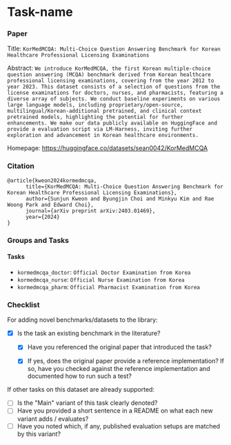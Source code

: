 # Task-name

### Paper

Title: `KorMedMCQA: Multi-Choice Question Answering Benchmark for Korean Healthcare Professional Licensing Examinations`

Abstract: `We introduce KorMedMCQA, the first Korean multiple-choice question answering (MCQA) benchmark derived from Korean healthcare professional licensing examinations, covering from the year 2012 to year 2023. This dataset consists of a selection of questions from the license examinations for doctors, nurses, and pharmacists, featuring a diverse array of subjects. We conduct baseline experiments on various large language models, including proprietary/open-source, multilingual/Korean-additional pretrained, and clinical context pretrained models, highlighting the potential for further enhancements. We make our data publicly available on HuggingFace and provide a evaluation script via LM-Harness, inviting further exploration and advancement in Korean healthcare environments.`

Homepage: https://huggingface.co/datasets/sean0042/KorMedMCQA


### Citation

```
@article{kweon2024kormedmcqa,
      title={KorMedMCQA: Multi-Choice Question Answering Benchmark for Korean Healthcare Professional Licensing Examinations}, 
      author={Sunjun Kweon and Byungjin Choi and Minkyu Kim and Rae Woong Park and Edward Choi},
      journal={arXiv preprint arXiv:2403.01469},
      year={2024}
}
```

### Groups and Tasks


#### Tasks

* `kormedmcqa_doctor`: `Official Doctor Examination from Korea`
* `kormedmcqa_nurse`: `Official Nurse Examination from Korea`
* `kormedmcqa_pharm`: `Official Pharmacist Examination from Korea`

### Checklist

For adding novel benchmarks/datasets to the library:
* [x] Is the task an existing benchmark in the literature?
  * [x] Have you referenced the original paper that introduced the task?
  * [x] If yes, does the original paper provide a reference implementation? If so, have you checked against the reference implementation and documented how to run such a test?


If other tasks on this dataset are already supported:
* [ ] Is the "Main" variant of this task clearly denoted?
* [ ] Have you provided a short sentence in a README on what each new variant adds / evaluates?
* [ ] Have you noted which, if any, published evaluation setups are matched by this variant?
